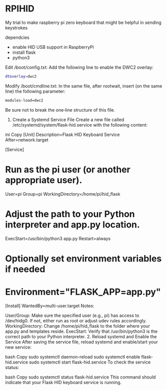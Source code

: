 # RPIHID
My trial to make raspberry pi zero keyboard that might be helpful in sending keystrokes


dependcies
- enable HID USB support in RaspberryPi
- install flask
- python3


Edit /boot/config.txt:
Add the following line to enable the DWC2 overlay:
```bash
dtoverlay=dwc2
```
Modify /boot/cmdline.txt:
In the same file, after rootwait, insert (on the same line) the following parameter:
```bash
modules-load=dwc2
```
Be sure not to break the one‑line structure of this file.


1. Create a Systemd Service File
Create a new file called /etc/systemd/system/flask-hid.service with the following content:

ini
Copy
[Unit]
Description=Flask HID Keyboard Service
After=network.target

[Service]
# Run as the pi user (or another appropriate user).
User=pi
Group=pi
WorkingDirectory=/home/pi/hid_flask
# Adjust the path to your Python interpreter and app.py location.
ExecStart=/usr/bin/python3 app.py
Restart=always
# Optionally set environment variables if needed
# Environment="FLASK_APP=app.py"

[Install]
WantedBy=multi-user.target
Notes:

User/Group: Make sure the specified user (e.g., pi) has access to /dev/hidg0. If not, either run as root or adjust udev rules accordingly.
WorkingDirectory: Change /home/pi/hid_flask to the folder where your app.py and templates reside.
ExecStart: Verify that /usr/bin/python3 is the correct path to your Python interpreter.
2. Reload systemd and Enable the Service
After saving the service file, reload systemd and enable/start your new service:

bash
Copy
sudo systemctl daemon-reload
sudo systemctl enable flask-hid.service
sudo systemctl start flask-hid.service
To check the service status:

bash
Copy
sudo systemctl status flask-hid.service
This command should indicate that your Flask HID keyboard service is running.

